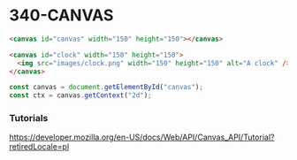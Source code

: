 # 340-CANVAS

```html
<canvas id="canvas" width="150" height="150"></canvas>

<canvas id="clock" width="150" height="150">
  <img src="images/clock.png" width="150" height="150" alt="A clock" />
</canvas>
```
```js
const canvas = document.getElementById("canvas");
const ctx = canvas.getContext("2d");

```

### Tutorials

https://developer.mozilla.org/en-US/docs/Web/API/Canvas_API/Tutorial?retiredLocale=pl

